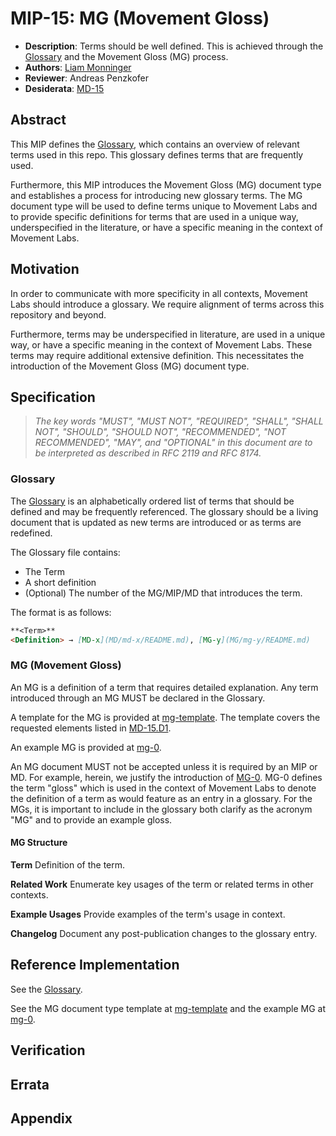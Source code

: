 # MIP-15: MG (Movement Gloss)

- **Description**: Terms should be well defined. This is achieved through the [Glossary](https://github.com/movementlabsxyz/MIP/wiki/glossary) and the Movement Gloss (MG) process.
- **Authors**: [Liam Monninger](mailto:liam@movementlabs.xyz)
- **Reviewer**: Andreas Penzkofer
- **Desiderata**: [MD-15](../MD/md-15/README.md)

## Abstract

This MIP defines the [Glossary](../GLOSSARY.md), which contains an overview of relevant terms used in this repo. This glossary defines terms that are frequently used.

Furthermore, this MIP introduces the Movement Gloss (MG) document type and establishes a process for introducing new glossary terms. The MG document type will be used to define terms unique to Movement Labs and to provide specific definitions for terms that are used in a unique way, underspecified in the literature, or have a specific meaning in the context of Movement Labs.

## Motivation

In order to communicate with more specificity in all contexts, Movement Labs should introduce a glossary. We require alignment of terms across this repository and beyond.

Furthermore, terms may be underspecified in literature, are used in a unique way, or have a specific meaning in the context of Movement Labs. These terms may require additional extensive definition. This necessitates the introduction of the Movement Gloss (MG) document type.

## Specification

> _The key words "MUST", "MUST NOT", "REQUIRED", "SHALL", "SHALL NOT", "SHOULD", "SHOULD NOT", "RECOMMENDED", "NOT RECOMMENDED", "MAY", and "OPTIONAL" in this document are to be interpreted as described in RFC 2119 and RFC 8174._

### Glossary

The [Glossary](https://github.com/movementlabsxyz/MIP/wiki/glossary) is an alphabetically ordered list of terms that should be defined and may be frequently referenced. The glossary should be a living document that is updated as new terms are introduced or as terms are redefined.

The Glossary file contains:

- The Term
- A short definition
- (Optional) The number of the MG/MIP/MD that introduces the term.

The format is as follows:

```markdown
**<Term>**
<Definition> → [MD-x](MD/md-x/README.md), [MG-y](MG/mg-y/README.md)
```

### MG (Movement Gloss)

An MG is a definition of a term that requires detailed explanation. Any term introduced through an MG MUST be declared in the Glossary.

A template for the MG is provided at [mg-template](../../md-template.md). The template covers the requested elements listed in [MD-15.D1](../MD/md-15/README.md).

An example MG is provided at [mg-0](../../MG/mg-0/README.md).

An MG document MUST not be accepted unless it is required by an MIP or MD. For example, herein, we justify the introduction of [MG-0](../../MG/mg-0/README.md). MG-0 defines the term "gloss" which is used in the context of Movement Labs to denote the definition of a term as would feature as an entry in a glossary. For the MGs, it is important to include in the glossary both clarify as the acronym "MG" and to provide an example gloss.

#### MG Structure

**Term**
Definition of the term.

**Related Work**
Enumerate key usages of the term or related terms in other contexts.

**Example Usages**
Provide examples of the term's usage in context.

**Changelog**
Document any post-publication changes to the glossary entry.

## Reference Implementation

See the [Glossary](../../GLOSSARY.md).

See the MG document type template at [mg-template](../../md-template.md) and the example MG at [mg-0](../../MG/mg-0/README.md).

## Verification

## Errata

## Appendix
